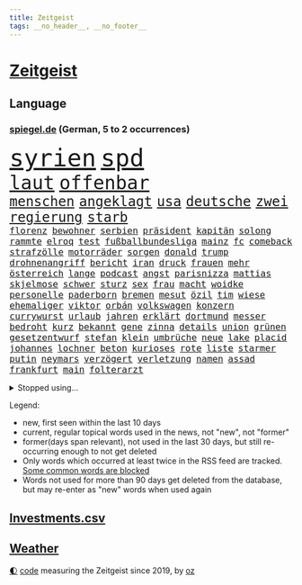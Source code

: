 ```yaml
---
title: Zeitgeist
tags: __no_header__, __no_footer__
---
```


# [Zeitgeist](https://oliz.io/zeitgeist/)

## Language

<h3><a href="https://www.spiegel.de" target="_blank">spiegel.de</a> (German, 5 to 2 occurrences)</h3>
<p style="font-family:monospace">
<span style="font-size:32pt"><a href="news_links.html#syrien" class="current">syrien</a></span>
<span style="font-size:32pt"><a href="news_links.html#spd" class="current">spd</a></span>
<br>
<span style="font-size:25pt"><a href="news_links.html#laut" class="current">laut</a></span>
<span style="font-size:25pt"><a href="news_links.html#offenbar" class="current">offenbar</a></span>
<br>
<span style="font-size:18pt"><a href="news_links.html#menschen" class="current">menschen</a></span>
<span style="font-size:18pt"><a href="news_links.html#angeklagt" class="current">angeklagt</a></span>
<span style="font-size:18pt"><a href="news_links.html#usa" class="current">usa</a></span>
<span style="font-size:18pt"><a href="news_links.html#deutsche" class="current">deutsche</a></span>
<span style="font-size:18pt"><a href="news_links.html#zwei" class="current">zwei</a></span>
<span style="font-size:18pt"><a href="news_links.html#regierung" class="current">regierung</a></span>
<span style="font-size:18pt"><a href="news_links.html#starb" class="current">starb</a></span>
<br>
<span style="font-size:12pt"><a href="news_links.html#florenz" class="new">florenz</a></span>
<span style="font-size:12pt"><a href="news_links.html#bewohner" class="current">bewohner</a></span>
<span style="font-size:12pt"><a href="news_links.html#serbien" class="current">serbien</a></span>
<span style="font-size:12pt"><a href="news_links.html#präsident" class="current">präsident</a></span>
<span style="font-size:12pt"><a href="news_links.html#kapitän" class="current">kapitän</a></span>
<span style="font-size:12pt"><a href="news_links.html#solong" class="new">solong</a></span>
<span style="font-size:12pt"><a href="news_links.html#rammte" class="current">rammte</a></span>
<span style="font-size:12pt"><a href="news_links.html#elroq" class="new">elroq</a></span>
<span style="font-size:12pt"><a href="news_links.html#test" class="current">test</a></span>
<span style="font-size:12pt"><a href="news_links.html#fußballbundesliga" class="current">fußballbundesliga</a></span>
<span style="font-size:12pt"><a href="news_links.html#mainz" class="current">mainz</a></span>
<span style="font-size:12pt"><a href="news_links.html#fc" class="current">fc</a></span>
<span style="font-size:12pt"><a href="news_links.html#comeback" class="current">comeback</a></span>
<span style="font-size:12pt"><a href="news_links.html#strafzölle" class="current">strafzölle</a></span>
<span style="font-size:12pt"><a href="news_links.html#motorräder" class="new">motorräder</a></span>
<span style="font-size:12pt"><a href="news_links.html#sorgen" class="current">sorgen</a></span>
<span style="font-size:12pt"><a href="news_links.html#donald" class="current">donald</a></span>
<span style="font-size:12pt"><a href="news_links.html#trump" class="current">trump</a></span>
<span style="font-size:12pt"><a href="news_links.html#drohnenangriff" class="current">drohnenangriff</a></span>
<span style="font-size:12pt"><a href="news_links.html#bericht" class="current">bericht</a></span>
<span style="font-size:12pt"><a href="news_links.html#iran" class="current">iran</a></span>
<span style="font-size:12pt"><a href="news_links.html#druck" class="current">druck</a></span>
<span style="font-size:12pt"><a href="news_links.html#frauen" class="current">frauen</a></span>
<span style="font-size:12pt"><a href="news_links.html#mehr" class="current">mehr</a></span>
<span style="font-size:12pt"><a href="news_links.html#österreich" class="current">österreich</a></span>
<span style="font-size:12pt"><a href="news_links.html#lange" class="current">lange</a></span>
<span style="font-size:12pt"><a href="news_links.html#podcast" class="current">podcast</a></span>
<span style="font-size:12pt"><a href="news_links.html#angst" class="current">angst</a></span>
<span style="font-size:12pt"><a href="news_links.html#parisnizza" class="new">parisnizza</a></span>
<span style="font-size:12pt"><a href="news_links.html#mattias" class="new">mattias</a></span>
<span style="font-size:12pt"><a href="news_links.html#skjelmose" class="new">skjelmose</a></span>
<span style="font-size:12pt"><a href="news_links.html#schwer" class="current">schwer</a></span>
<span style="font-size:12pt"><a href="news_links.html#sturz" class="current">sturz</a></span>
<span style="font-size:12pt"><a href="news_links.html#sex" class="current">sex</a></span>
<span style="font-size:12pt"><a href="news_links.html#frau" class="current">frau</a></span>
<span style="font-size:12pt"><a href="news_links.html#macht" class="current">macht</a></span>
<span style="font-size:12pt"><a href="news_links.html#woidke" class="new">woidke</a></span>
<span style="font-size:12pt"><a href="news_links.html#personelle" class="current">personelle</a></span>
<span style="font-size:12pt"><a href="news_links.html#paderborn" class="current">paderborn</a></span>
<span style="font-size:12pt"><a href="news_links.html#bremen" class="current">bremen</a></span>
<span style="font-size:12pt"><a href="news_links.html#mesut" class="current">mesut</a></span>
<span style="font-size:12pt"><a href="news_links.html#özil" class="current">özil</a></span>
<span style="font-size:12pt"><a href="news_links.html#tim" class="current">tim</a></span>
<span style="font-size:12pt"><a href="news_links.html#wiese" class="current">wiese</a></span>
<span style="font-size:12pt"><a href="news_links.html#ehemaliger" class="current">ehemaliger</a></span>
<span style="font-size:12pt"><a href="news_links.html#viktor" class="current">viktor</a></span>
<span style="font-size:12pt"><a href="news_links.html#orbán" class="current">orbán</a></span>
<span style="font-size:12pt"><a href="news_links.html#volkswagen" class="current">volkswagen</a></span>
<span style="font-size:12pt"><a href="news_links.html#konzern" class="current">konzern</a></span>
<span style="font-size:12pt"><a href="news_links.html#currywurst" class="current">currywurst</a></span>
<span style="font-size:12pt"><a href="news_links.html#urlaub" class="current">urlaub</a></span>
<span style="font-size:12pt"><a href="news_links.html#jahren" class="current">jahren</a></span>
<span style="font-size:12pt"><a href="news_links.html#erklärt" class="current">erklärt</a></span>
<span style="font-size:12pt"><a href="news_links.html#dortmund" class="current">dortmund</a></span>
<span style="font-size:12pt"><a href="news_links.html#messer" class="current">messer</a></span>
<span style="font-size:12pt"><a href="news_links.html#bedroht" class="current">bedroht</a></span>
<span style="font-size:12pt"><a href="news_links.html#kurz" class="current">kurz</a></span>
<span style="font-size:12pt"><a href="news_links.html#bekannt" class="current">bekannt</a></span>
<span style="font-size:12pt"><a href="news_links.html#gene" class="current">gene</a></span>
<span style="font-size:12pt"><a href="news_links.html#zinna" class="new">zinna</a></span>
<span style="font-size:12pt"><a href="news_links.html#details" class="current">details</a></span>
<span style="font-size:12pt"><a href="news_links.html#union" class="current">union</a></span>
<span style="font-size:12pt"><a href="news_links.html#grünen" class="current">grünen</a></span>
<span style="font-size:12pt"><a href="news_links.html#gesetzentwurf" class="current">gesetzentwurf</a></span>
<span style="font-size:12pt"><a href="news_links.html#stefan" class="current">stefan</a></span>
<span style="font-size:12pt"><a href="news_links.html#klein" class="current">klein</a></span>
<span style="font-size:12pt"><a href="news_links.html#umbrüche" class="new">umbrüche</a></span>
<span style="font-size:12pt"><a href="news_links.html#neue" class="current">neue</a></span>
<span style="font-size:12pt"><a href="news_links.html#lake" class="new">lake</a></span>
<span style="font-size:12pt"><a href="news_links.html#placid" class="new">placid</a></span>
<span style="font-size:12pt"><a href="news_links.html#johannes" class="current">johannes</a></span>
<span style="font-size:12pt"><a href="news_links.html#lochner" class="new">lochner</a></span>
<span style="font-size:12pt"><a href="news_links.html#beton" class="current">beton</a></span>
<span style="font-size:12pt"><a href="news_links.html#kurioses" class="current">kurioses</a></span>
<span style="font-size:12pt"><a href="news_links.html#rote" class="current">rote</a></span>
<span style="font-size:12pt"><a href="news_links.html#liste" class="current">liste</a></span>
<span style="font-size:12pt"><a href="news_links.html#starmer" class="current">starmer</a></span>
<span style="font-size:12pt"><a href="news_links.html#putin" class="current">putin</a></span>
<span style="font-size:12pt"><a href="news_links.html#neymars" class="current">neymars</a></span>
<span style="font-size:12pt"><a href="news_links.html#verzögert" class="current">verzögert</a></span>
<span style="font-size:12pt"><a href="news_links.html#verletzung" class="current">verletzung</a></span>
<span style="font-size:12pt"><a href="news_links.html#namen" class="current">namen</a></span>
<span style="font-size:12pt"><a href="news_links.html#assad" class="current">assad</a></span>
<span style="font-size:12pt"><a href="news_links.html#frankfurt" class="current">frankfurt</a></span>
<span style="font-size:12pt"><a href="news_links.html#main" class="current">main</a></span>
<span style="font-size:12pt"><a href="news_links.html#folterarzt" class="new">folterarzt</a></span>
</p>
<details>
<summary>Stopped using...</summary>
<p class="former" style="font-size:12pt">
2015(1605) krankenhäuser(1605) depressionen(1604) geliefert(1604) rasant(1604) sexuelle(1604) digitalisierung(1603) persönliche(1603) polizist(1603) bestreitet(1602) durchsetzen(1602) einstieg(1602) gefährlichen(1602) öfter(1602) gestohlen(1601) journalisten(1601) kriminellen(1601) künstler(1601) reiche(1601) studierenden(1601) tieren(1601) debüt(1600) freiheit(1600) londoner(1600) pause(1600) position(1600) rest(1600) schweigen(1600) tiefe(1600) dadurch(1599) finanzminister(1599) fuß(1599) gerüchte(1599) material(1599) stärken(1599) stürzte(1599) untersagt(1599) cristiano(1598) fleisch(1598) gemeinden(1598) kritisierte(1598) mario(1598) ronaldo(1598) september(1598) soziale(1598) teilnehmen(1598) verschärfen(1598) wartet(1598) kriminelle(1597) protesten(1597) sinken(1597) autobahn(1596) berichte(1596) extreme(1596) geschäfte(1596) keller(1596) missbrauch(1596) registriert(1596) standort(1596) untersuchen(1596) verabschiedet(1596) verfassungsschutz(1596) 2016(1595) besonderen(1595) hoher(1595) katastrophe(1595) langen(1595) leid(1595) tausenden(1595) veranstalter(1595) verschwunden(1595) vorher(1595) arbeitet(1594) bundespolizei(1594) englischen(1594) hubertus(1593) trennt(1593) untersuchungsausschuss(1593) produktion(1592) südafrika(1592) tötet(1592) 10(1591) finanziell(1591) offenen(1591) wende(1591) appell(1590) beinahe(1590) kommission(1590) stieg(1589) versprochen(1588) nord(1587) kevin(1585) organisation(1583) zerstören(1583) aufhalten(1581) richard(1581) gang(1580) globale(1580) schrecken(1579) erfüllt(1577) heftiger(1575) freiwillig(1572) profis(1572) museum(1570) stürzen(1569) unterdessen(1566) olympia(1565) schützt(1564) niedrig(1561) blinken(1539) abschluss(1536) lehrerin(1471) banken(1396) tricks(1347) zerstörte(1344) auswärtige(1330) gesund(1306) umkämpften(1287) spiegelkorrespondent(1246) worum(1244) ruhestand(1236) ampelregierung(1228) verteidiger(1208) luftwaffe(1206) airlines(1198) finnland(1177) klappt(1164) krim(1145) hinzu(1144) beschäftigen(1141) verkündete(1140) 2014(1121) kasse(1074) günstige(1066) überlebenden(1056) schlamm(1026) prinzessin(1019) sinne(1007) dänischen(1003) iii(996) kandidat(994) andrew(989) maschine(989) profi(986) anlauf(979) olympischen(976) antony(946) angespannt(942) äußerst(938) medizin(931) überreste(906) kontroverse(897) vaters(888) persönlichen(875) staatsanwalt(870) katze(868) todesstrafe(846) jüdische(830) überlebende(825) nico(814) hauses(811) asylbewerber(803) rammt(799) vulkan(799) perfekten(798) traut(798) jung(785) rüstet(783) venedig(783) aussieht(781) vorfälle(780) ricarda(773) zwingt(773) flaschen(767) initiative(764) technologie(759) niederländischen(750) dennis(745) 150000(737) außergewöhnlich(734) radfahrer(727) rivalen(725) legalisierung(720) asylpolitik(699) existenz(699) italiener(689) deutlicher(684) hoeneß(677) massenhaft(675) ost(671) kolleginnen(664) erstem(663) schief(658) parteitag(655) zürich(651) schlagabtausch(648) iphones(644) beruft(640) missstände(616) nahostkonflikt(594) metropole(582) schönste(581) staus(581) service(577) geprüft(572) instagrampost(565) chancenlos(561) unerwartete(560) negative(555) bein(554) trendwende(554) mary(550) 03(545) uswahl(539) suv(535) hymne(533) fehlte(520) einander(519) mützenich(519) rolf(519) medizinische(510) schenkt(510) wütend(500) handball(494) versagt(493) überraschende(493) 1990(487) bereiten(480) abfall(474) aussetzen(470) stellten(467) unterschätzt(467) beyoncé(462) haken(458) jacob(449) robbie(448) oberverwaltungsgericht(440) südosten(440) straftäter(439) stuttgarter(438) erinnerung(437) notfall(435) playoffs(434) japanischen(433) guardiola(432) umstrittenes(432) grande(430) fortschritte(427) haut(425) temu(422) on(419) gebrannt(416) pep(416) high(412) passagier(411) b(408) donbass(407) beantragt(401) erfolgreichen(401) verwehrt(400) wofür(400) staub(391) spottet(390) elton(389) shein(389) 65jährige(388) hitlergruß(387) konkurrentin(387) lamar(387) herausforderer(386) kontroversen(380) verprügelt(378) fraglich(372) solches(372) verzögern(370) kehl(368) gäbe(366) polizeibeamte(366) tasche(357) abtreibungen(355) fair(355) hochstapler(354) klagte(354) aktualisiert(347) erfolgreicher(346) plastik(346) dominanz(344) überlassen(342) haiti(341) langweilig(341) kürze(340) flüchtlingen(339) widmet(337) award(336) vielfach(336) schöne(335) slowakei(330) menschenrechtler(327) übergriffen(327) bewerbung(326) bedrohen(325) brutale(324) arbeitszeit(323) motor(323) eurowings(321) polizistin(314) relativ(311) fronten(310) entgeht(307) stahl(306) verunsichert(304) weltgrößten(302) grenzkontrollen(300) polarisierung(300) depression(296) kommentare(296) 28jährige(294) erdgas(293) parkplatz(293) geheiratet(292) amtsträger(291) heiße(289) var(289) sportlerinnen(288) gewachsen(285) heimspiel(285) reus(284) vogelgrippe(284) verdachtsfall(282) azubis(281) wahlkämpfer(281) afrikanische(280) kendrick(279) nirgendwo(279) m(278) wider(278) enorme(277) gemessen(275) kfrage(274) regierungspartei(270) geschehnissen(266) tausendfach(265) kollegin(262) dinosaurier(257) existieren(257) ohr(255) unzufrieden(254) back(252) zuge(251) tiefpunkt(250) steuererleichterungen(249) 24jähriger(248) axel(248) basketballer(248) nationalhymne(248) aggressiven(246) dschungelcamp(246) gleichen(246) jemandem(246) heiratet(245) mac(245) konto(243) extremen(242) indonesischen(242) schätzung(242) naomi(241) praktisch(241) neuartigen(240) fabian(239) galaxie(237) ariana(236) medikamente(236) usautobauer(233) abriss(232) wildnis(232) dates(231) schalteten(231) entgehen(230) erkunden(228) 67(227) gefühlen(225) turnen(225) regiert(224) america(222) gere(222) massen(222) existiert(221) zuversicht(219) vorgeschlagen(218) abbrechen(217) gewürgt(217) tony(217) 130(216) kater(216) samsung(216) abnehmspritzen(215) adele(213) diskurs(212) analysen(211) feind(211) kanzlerkandidatur(210) lass(209) telefoniert(209) philadelphia(207) melania(205) tönen(205) geschwächt(204) erfurt(203) feiertagen(203) junior(203) klappen(202) kriege(201) kurzen(201) vorstellt(201) britin(199) buchen(199) gestaltet(199) kürzungen(198) unbeliebten(198) roadtrip(197) karriereberaterin(196) misst(195) sprengsatz(195) 29jährige(192) ausreise(192) pakt(192) davis(190) militante(189) vergangen(189) 1992(187) entlassungen(185) kurzzeitig(185) felipe(184) technischer(183) wahlempfehlung(183) grassiert(182) menschlichkeit(182) borg(181) benutzte(180) registrieren(179) teilnehmenden(179) explizit(177) nutzlos(177) ausfuhren(176) geheimdienstes(176) globaler(175) bemerkbar(174) bergung(174) trost(174) cameron(173) florentina(173) holzinger(173) kopfverletzung(173) neuanfang(173) dortmunder(171) achtung(170) austritt(170) flüchtete(169) mönchengladbach(169) prügelattacke(168) delegierten(167) kette(167) verbraucherzentrale(167) verhinderte(167) deadline(166) freigestellt(166) erreichte(164) teuersten(164) kabel(163) stränden(163) unschädlich(163) geldbeutel(162) hakt(162) tiefer(162) washingtons(161) bundesrichter(160) differenzen(160) namibia(159) flexibilität(158) ableiten(157) eagles(157) lebensmittelpreise(157) lkwfahrer(157) quarterback(157) stoltenberg(157) cavallo(156) jim(156) regulierung(156) airpods(155) anton(155) betriebsratschefin(154) geworben(154) kohfeldt(154) miller(153) sparmaßnahmen(153) spiegelrecherchen(153) gewagt(152) psg(152) erwägen(151) gleichauf(151) kulturen(151) spaltet(151) radikales(150) verwandten(150) durchgehend(149) indigene(149) kreuzes(149) propalästinensischen(149) rockstar(149) aufsteiger(147) toiletten(147) voigt(147) zunahme(147) 550000(146) abos(146) anzeigen(146) grammy(146) renteneintrittsalter(146) vögel(146) diversität(145) mittelalter(145) monats(142) echter(141) nachbarländern(141) pickup(140) dauer(139) minutenprotokoll(139) sexualisierte(139) gestützt(137) first(136) geschadet(136) rentnerin(136) weltmeisterschaft(135) antisemitischen(134) bryan(134) geforscht(133) holger(133) rendite(133) grünenchefs(132) lehmann(131) ansichten(129) baseballprofi(129) bunkern(129) womit(129) klopfen(128) maler(128) bemängelt(127) bewirken(127) campbell(127) erkenntnissen(127) armen(126) barrymore(126) drew(126) lachen(126) sportvorstand(126) zwecke(126) heizungsgesetz(125) kategorie(125) plädieren(125) euch(123) importe(123) lebenszeichen(123) präsenz(123) reizgas(123) auszüge(122) kanzlerpartei(122) fortan(121) okay(120) fdpvize(119) schubert(119) betrugsmasche(118) handelsstreit(118) ausgebaut(117) sklaverei(117) vertrauensfrage(117) floss(116) phasen(116) aufgeholt(115) bessert(115) auskommen(114) dunkelheit(114) heutige(114) konzernchefs(114) neuerdings(114) selbstbestimmung(114) designierten(113) enormer(113) grenell(113) lilly(113) chiefs(112) gigantische(112) zentral(112) 72(111) aufrufen(111) gerhard(111) möge(111) bildet(110) nordkoreanische(110) asylantrag(109) scheideweg(109) skisport(109) verschenkt(109) sonntags(108) landschaft(107) linksextremisten(105) prorussischen(105) spagat(105) täglichen(105) ähneln(105) gespür(104) 16jährige(103) bianca(103) kurden(103) sendungen(103) verabreicht(103) badenwürttembergs(102) bundestagspräsidentin(101) jamshid(101) schulzeit(101) sharmahd(101) smartwatch(101) 2012(99) ampelbruch(99) göttlich(99) helena(99) solange(99) unbekannter(99) weitestgehend(99) altkanzler(98) gebäudes(98) neuerliche(98) platzen(98) aldi(97) behandeln(97) süd(97) lupe(96) gegeneinander(95) menschenrechtsorganisation(95) knappen(94) mitbringen(94) berücksichtigt(93) naturkatastrophen(93) kommissarin(92) kukies(92) personell(92) cyberkriminelle(91) handballwm(91) superfood(91) versus(91) borowski(90) energiekonzerns(90) greenpeace(90) tatortkommissar(90) vorsorgen(90) ware(90) abgestellt(89) abzeichnende(89) bafög(89) fischern(89) kunststück(89) leiten(89) minderheitsregierung(89) nötige(89) palästinenserstaat(89) rechtsradikalen(89) benötigte(88) senats(88) anfänglichen(87) ausfällen(87) gefängnissen(87) militärhubschrauber(87) missbrauchsskandal(87) personalentscheidungen(87) erinnerte(86) fpd(86) gaspreis(86) kosovo(86) missbrauchsvorwürfen(86) reitsport(86) säuglinge(86) vertrauten(86) ausgeschaltet(85) herausragenden(85) kraftstoff(85) krisenzeiten(85) loyale(85) shortcut(85) streaming(85) syriens(85) tattoos(85) 14000(84) angstzustände(84) einreißen(84) geduld(84) gewinnerin(84) intensität(84) leavitt(84) sexualstraftat(84) angeschaut(83) content(83) künstlern(83) russian(83) ussängerin(83) beatrix(82) kabelschäden(82) uhrzeit(82) ungerechte(82) arddokumentation(81) ed(81) erregte(81) nachtwache(81) ostseekabel(81) sheeran(81) 250000(80) grausam(80) pentagonchef(80) wetterbedingungen(80) klimaschützern(79) unterhält(79) alpinen(78) disziplin(78) energieinfrastruktur(78) ergab(78) hunderttausend(78) mobilen(78) oeynhausen(78) plastikmüll(78) richenhagen(78) strafgerichtshofs(78) wenigstens(78) bankkunden(77) böses(77) darmstadts(77) høiby(77) tiefstand(77) unterschriften(77) drake(76) palliativarzt(76) spielers(76) bonn(75) detektive(75) grundsatz(75) jobwechsel(75) nöte(75) referendariat(75) videospiel(75) ladekabel(74) lebendigen(74) morddrohungen(74) soldat(74) tarifkonflikt(74) essstörung(73) katerina(73) klimaaktivisten(73) kranken(73) preisunterschied(73) aufpreis(72) drohungen(72) heizung(72) hostel(72) mitspielt(72) netflixserie(72) vizeparteichef(72) nationalsozialistische(71) norwegian(71) pferdesport(71) präsidentenwahl(71) bescheinigt(70) engen(70) preiserhöhungen(70) regeländerung(70) spanisch(70) spurensuche(70) zielte(70) überführung(70) ansprüchen(69) estland(69) freundliche(69) griechenlands(69) hongkong(69) jammern(69) kaltgestellt(69) lettland(69) netflixfilm(69) schaffe(69) tagelangen(69) verunglücken(69) 170(68) 930(68) beamter(68) halep(68) mexikanische(68) minsk(68) psychisch(68) rassistisches(68) rebellen(68) simona(68) skurrile(68) verbrennungsmotor(68) verzicht(68) amüsiert(67) atemprobleme(67) camp(67) grimm(67) pannen(67) jenen(66) levy(66) skifahrer(66) unverzügliche(66) abwenden(65) enttarnt(65) gelegen(65) irren(65) moskauer(65) souveränität(65) umstrittensten(65) vergehen(65) druckmittel(64) franjo(64) grundrecht(64) haftanstalt(64) höhepunkte(64) kartoffel(64) kleinunternehmer(64) landesweiten(64) nervigen(64) schalker(64) standards(64) totschlags(64) unaufhaltsam(64) vorstandsvorsitzenden(64) blicke(63) halbinsel(63) kuchen(63) mr(63) parteispenden(63) stapft(63) dog(62) niedlich(62) pfefferspray(62) vernünftige(62) 42jähriger(61) aufständische(61) ausnutzen(61) einkommensschwache(61) geringfügig(61) gladbacher(61) grundnahrungsmittel(61) hirnblutung(61) lamborghini(61) schwerem(61) wunderkind(61) years(61) zauberer(61) ankündigungen(60) drucks(60) filmte(60) längsten(60) markenartikel(60) reboot(60) registrierte(60) weigert(60) wichtel(60) annullierten(59) billiges(59) integriert(59) stille(59) chips(58) exakt(58) menschenrechtsaktivisten(58) perfide(58) radar(58) übersetzer(58) ausdrücklich(57) rennfahrers(57) sbu(57) verlorenes(57) bayrou(56) françois(56) fußfessel(56) fürchteten(56) institut(56) klicken(56) lehre(56) nahegelegt(56) rau(56) umsetzbar(56) verursachten(56) zivilschutz(56) adèle(55) antisemitischer(55) christophe(55) gebühr(55) gestaltete(55) haenel(55) kundinnen(55) ruggia(55) scheinselbstständigkeit(55) selbstständige(55) dabeihaben(54) usbehörde(54) zuschauenden(54) überseegebiet(54) erlangt(53) fahnden(53) farage(53) kerr(53) nigel(53) sexszenen(53) atmet(52) begehrte(52) bermuda(52) unterwerfen(52) alleingelassen(51) angestiegen(51) busunglück(51) enthalten(51) glücksgriff(51) kühlschrank(51) panda(51) urheber(51) wahlumfragen(51) ansätze(50) frauchen(50) kühne(50) ward(50) amts(49) bedeutete(49) entpuppte(49) enttäuschte(49) essstörungen(49) hauch(49) odermatt(49) plagt(49) regulären(49) seniorinnen(49) spüre(49) direktkandidat(48) gruppenvergewaltigungen(48) smarter(48) winterwahlkampf(48) fico(47) schimpfwort(47) schlüsselspieler(47) slowakischen(47) beantwortet(46) geheimtipps(46) gewicht(46) radwege(46) wetterlage(46) wintersportler(46) ablenkung(45) anker(45) beschämend(45) cruz(45) flasche(45) flugzeugabsturz(45) neunzigerjahren(45) verdeckt(45) wundersprit(45) 240(44) beispiele(44) bewerbungen(44) bluttat(44) gelassenheit(44) handelsblatt(44) schulter(44) vergiftete(44) wandelt(44) burnout(43) pankow(43) sammler(43) schafften(43) titelchancen(43) titelrennen(43) tätlichen(43) unterstützten(43) verkehrt(43) wiederherstellung(43) air(42) freistellung(42) sexleben(42) süßigkeiten(42) enkeln(41) landesweite(41) sensationell(41) argyle(40) cessna(40) piste(40) plymouth(40) predigt(40) summers(40) tempolimit(40) weltall(40) zweitligaschlusslicht(40) alkoholfreie(39) halte(39) heimsieg(39) schwindet(39) sozialwohnungen(39) strahlen(39) atomkraftwerke(38) festen(38) interessanter(38) kreuzte(38) unterschätzte(38) verlässlich(38) 77jähriger(37) bedingt(37) betrachten(37) eifel(37) paypal(37) spiegelleser(37) äthiopien(37) 22000(36) gedenkort(36) isabel(36) juristen(36) pulver(36) raumfahrtbehörde(36) regisseurin(36) selbstbewusstsein(36) taxi(36) tödliches(36) ungeachtet(36) wahlkampfhelfer(36) werten(36) bundesagentur(35) cdugeneralsekretär(35) elisabeth(35) häuften(35) ritterstand(35) schwäche(35) seitz(35) usstars(35) abgemagert(34) halt(34) nowitzki(34) turnstützpunkt(34) weiterleben(34) zucht(34) ältester(34) forschungsgruppe(33) geldgeber(33) liebäugelt(33) rechnerisch(33) rechtspopulistische(33) träume(33) umfassendes(33) verdoppeln(33) übereinander(33) diversitätsprogramme(32) exkanzler(32) ganzjährig(32) massenhafte(32) neunzigerjahre(32) prangte(32) preisen(32) bayerntalent(31) drinks(31) geschäftliche(31) klimaneutral(31) pendeln(31) reese(31) skirennläufer(31) abgespielt(30) gehörten(30) scheidenden(30) trainingsmethoden(30) wahlkampfthema(30) wintersport(30) bundesligisten(29) bundesstraßen(29) fetzen(29) wahlforscher(29) fußballtransfers(28) gemüse(28) gleichzusetzen(28) lindsey(28) vonn(28) website(28) abgebissen(27) aneinandergeraten(27) aufzunehmen(27) hähnchenschenkel(27) jannis(27) milberg(27) renoviert(27) zukünftig(27) drohnenangriffe(26) gewalttäter(26) republikanischen(26) annexion(25) außenhandel(25) bauunternehmen(25) dreifaltigkeit(25) einschaltquoten(25) kulturstätten(25) nachzahlungen(25) nationalspielerin(25) station(25) zwickau(25) fett(24) kroatien(24) manbidsch(24) puls(24) stahlindustrie(24) arktisinsel(23) auktion(23) freilassen(23) hauptproblem(23) regisseurs(23) allmen(22) nachvollziehen(22) onlinehandel(22) sammelklage(22) ungültig(22) vierbeiner(22) vorort(22) butler(21) ernennung(21) gazageiseln(21) modebranche(21) mönch(21) optimistischer(21) palästina(21) randalieren(21) chemikalien(20) kühen(20) mathys(20) mühen(20) erdoğanregierung(19) halbieren(19) israelhamaskrieg(19) bequem(18) erfreut(18) verpackungssteuer(18) weile(18) 60000(17) gipfels(17) markanten(17) proben(17) auftraggeber(16) euregeln(16) geniale(16) körperlich(16) spdpolitikers(16) weltranglistenerste(16) 33jährige(15) geldhaus(15) kreativen(15) lehramtsstudentin(15) skifahrerin(15) tulpen(15) debütiert(14) extremismus(14) lützerath(14) publik(14) weitergegeben(14) detailliert(13) eigentor(13) gascón(13) institutionen(13) karla(13) markiert(13) sofía(13) verstrickt(13) vorgängerregierung(13) aufschwung(12) brandstifter(12) fernsehdebatte(12) gerüstet(12) gönner(12) kanzleramtschef(12) millionenstadt(12) niger(12) terrorangriff(12) abramowitsch(11) direktorin(11) erlaubte(11) lawine(11) milieu(11) mona(11) nützt(11) oligarch(11) sicherheitsfreigabe(11) verfolgter(11) zerreißen(11)
</p>
</details>
<p>Legend:
<ul>
<li><span class="new">new</span>, first seen within the last 10 days</li>
<li><span class="current">current</span>, regular topical words used in the news, not "new", not "former"</li>
<li><span class="former">former(days span relevant)</span>, not used in the last 30 days, but still re-occurring enough to not get deleted</li>
<li>Only words which occurred at least twice in the RSS feed are tracked. <a href="language/filters.py">Some common words are blocked</a></li>
<li>Words not used for more than 90 days get deleted from the database, but may re-enter as "new" words when used again</li>
</ul>
</p>

## [Investments](investments.html)[.csv](investments.csv)

## [Weather](weather.html)

<footer>
<a href="javascript:toggleTheme()" class="nav">🌓</a>
<a href="https://github.com/ooz/zeitgeist">code</a> measuring the Zeitgeist since 2019, by <a href="https://oliz.io">oz</a>
</footer>
